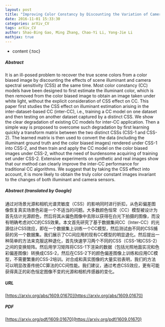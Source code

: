 ```yaml
---
layout: post
title: "Improving Color Constancy by Discounting the Variation of Camera Spectral Sensitivity"
date: 2016-11-01 15:33:30
categories: arXiv_CV
tags: arXiv_CV
author: Shao-Bing Gao, Ming Zhang, Chao-Yi Li, Yong-Jie Li
mathjax: true
---
```


* content
{:toc}

##### Abstract
It is an ill-posed problem to recover the true scene colors from a color biased image by discounting the effects of scene illuminant and camera spectral sensitivity (CSS) at the same time. Most color constancy (CC) models have been designed to first estimate the illuminant color, which is then removed from the color biased image to obtain an image taken under white light, without the explicit consideration of CSS effect on CC. This paper first studies the CSS effect on illuminant estimation arising in the inter-dataset-based CC (inter-CC), i.e., training a CC model on one dataset and then testing on another dataset captured by a distinct CSS. We show the clear degradation of existing CC models for inter-CC application. Then a simple way is proposed to overcome such degradation by first learning quickly a transform matrix between the two distinct CSSs (CSS-1 and CSS-2). The learned matrix is then used to convert the data (including the illuminant ground truth and the color biased images) rendered under CSS-1 into CSS-2, and then train and apply the CC model on the color biased images under CSS-2, without the need of burdensome acquiring of training set under CSS-2. Extensive experiments on synthetic and real images show that our method can clearly improve the inter-CC performance for traditional CC algorithms. We suggest that by taking the CSS effect into account, it is more likely to obtain the truly color constant images invariant to the changes of both illuminant and camera sensors.

##### Abstract (translated by Google)
通过对场景光源和相机光谱灵敏度（CSS）的影响同时进行折扣，从色彩偏差图像恢复真实场景色彩是一个不适当的问题。大多数颜色恒常（CC）模型被设计为首先估计光源颜色，然后将其从偏色图像中去除以获得在白光下拍摄的图像，而没有明确考虑对CC的CSS效果。本文首先研究了基于数据集间CC（Inter-CC）的光源估计CSS效应，即在一个数据集上训练一个CC模型，然后测试由不同的CSS捕获的另一个数据集。我们展示了CC间应用的现有CC模型的明显退化。然后提出一种简单的方法来克服这种退化，首先快速学习两个不同的CSS（CSS-1和CSS-2）之间的变换矩阵。然后用学习矩阵将CSS-1下渲染的数据（包括光照地面实况和色彩偏差图像）转换成CSS-2，然后在CSS-2下的颜色偏差图像上训练和应用CC模型，不需要繁重的CSS-2培训。对合成和真实图像的大量实验表明，我们的方法可以明显改善传统CC算法的CC间性能。我们建议，通过考虑CSS效应，更有可能获得真正的彩色恒定图像不变的光源和相机传感器的变化。

##### URL
[https://arxiv.org/abs/1609.01670](https://arxiv.org/abs/1609.01670)

##### PDF
[https://arxiv.org/pdf/1609.01670](https://arxiv.org/pdf/1609.01670)

